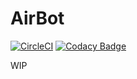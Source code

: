 # AirBot

[![CircleCI](https://circleci.com/gh/Ithildir/airbot/tree/master.svg?style=shield&circle-token=75ca0ba9afa78ac90297842aa3b0e06c7c168c93)](https://circleci.com/gh/Ithildir/airbot/tree/master)
[![Codacy Badge](https://api.codacy.com/project/badge/Grade/d0348a9460594a9a831e11f82f84489c)](https://www.codacy.com/app/Ithildir/airbot?utm_source=github.com&utm_medium=referral&utm_content=Ithildir/airbot&utm_campaign=badger)

WIP